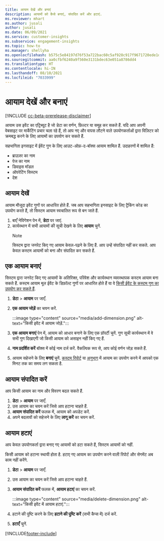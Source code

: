 ```yaml
---
title: आयाम देखें और बनाएं
description: आयामों को कैसे बनाएं, संपादित करें और हटाएं.
ms.reviewer: mhart
ms.author: jusali
author: jusali
ms.date: 06/09/2021
ms.service: customer-insights
ms.subservice: engagement-insights
ms.topic: how-to
ms.manager: shellyha
ms.openlocfilehash: b575c5e84197d76f53a722bac60c5af928c917f9671720ede1de38c4a7478be4
ms.sourcegitcommit: aa0cfbf6240a9f560e3131bdec63e051a8786dd4
ms.translationtype: HT
ms.contentlocale: hi-IN
ms.lasthandoff: 08/10/2021
ms.locfileid: "7033999"
---
```

# <a name="view-and-create-dimensions"></a>आयाम देखें और बनाएं

[!INCLUDE [cc-beta-prerelease-disclaimer](includes/cc-beta-prerelease-disclaimer.md)]

आयाम उस इवेंट का एट्रिब्यूट है जो डेटा का वर्णन, फ़िल्टर या समूह कर सकते हैं. यदि आप अपनी वेबसाइट पर मार्केटिंग प्रचार चला रहे हैं, तो आप नए और वापस लौटने वाले उपयोगकर्ताओं द्वारा विज़िटर को क्रमबद्ध करने के लिए आयामों का उपयोग कर सकते हैं.  

सहभागिता इनसाइट में ईवेंट गुण के लिए आउट-ऑफ़-द-बॉक्स आयाम शामिल हैं. उदाहरणों में शामिल हैं:

- ब्राउज़र का नाम
- पेज का नाम
- डिवाइस मॉडल
- ऑपरेटिंग सिस्टम
- देश

## <a name="view-dimensions"></a>आयाम देखें

आयाम मौजूदा इवेंट गुणों पर आधारित होते हैं. जब आप सहभागिता इनसाइट के लिए ट्रैकिंग कोड का उपयोग करते हैं, तो सिस्टम आयाम स्वचालित रूप से बन जाते हैं.

1. बाएँ नेविगेशन पेन में, **डेटा** पर जाएं. 
1. कार्यस्थान में सभी आयामों की सूची देखने के लिए **आयाम** चुनें. 
   > [!NOTE]
   > सिस्टम द्वारा जनरेट किए गए आयाम केवल-पढ़ने के लिए हैं. आप उन्हें संपादित नहीं कर सकते. आप केवल कस्टम आयामों को बना और संपादित कर सकते हैं.

## <a name="create-a-dimension"></a>एक आयाम बनाएं

सिस्टम द्वारा जनरेट किए गए आयामों के अतिरिक्त, परिवेश और कार्यस्थान व्यवस्थापक कस्टम आयाम बना सकते हैं. कस्टम आयाम मूल ईवेंट के डिफ़ॉल्ट गुणों पर आधारित होते हैं या वे [किसी ईवेंट के कस्टम गुण का उपयोग कर सकते हैं](advanced-SDK-implementation.md).

1. **डेटा** > **आयाम** पर जाएँ.
1. **एक आयाम जोड़ें** का चयन करें.

   :::image type="content" source="media/add-dimension.png" alt-text="किसी इवेंट में आयाम जोड़ें.":::

1. **एक आयाम बनाएं** पेन में, आयाम को आधार बनाने के लिए एक प्रॉपर्टी चुनें. गुण सूची कार्यस्थान में वे सभी गुण दिखाएगी जो किसी आयाम को असाइन नहीं किए गए हैं.
1. **नाम प्रदर्शित करें** बॉक्स में कोई नाम दर्ज करें. वैकल्पिक रूप से, आप कोई वर्णन जोड़ सकते हैं.
1. आयाम सहेजने के लिए **बनाएं** चुनें. [कस्टम रिपोर्ट](custom-reports.md) या [अनुभाग](segments.md) में आयाम का उपयोग करने में आपको एक मिनट तक का समय लग सकता है. 

## <a name="edit-a-dimension"></a>आयाम संपादित करें

आप किसी आयाम का नाम और विवरण बदल सकते हैं.

1. **डेटा** > **आयाम** पर जाएँ.
1. उस आयाम का चयन करें जिसे आप हटाना चाहते हैं.
1. **आयाम संपादित करें** फलक में, आयाम को अपडेट करें.
1. अपने बदलावों को सहेजने के लिए **लागू करें** का चयन करें.

## <a name="delete-a-dimension"></a>आयाम हटाएं

आप केवल उपयोगकर्ता द्वारा बनाए गए आयामों को हटा सकते हैं, सिस्टम आयामों को नहीं.

किसी आयाम को हटाना स्थायी होता है. हटाए गए आयाम का उपयोग करने वाली रिपोर्ट और सेगमेंट अब काम नहीं करेंगे. 

1. **डेटा** > **आयाम** पर जाएँ.
1. उस आयाम का चयन करें जिसे आप हटाना चाहते हैं.
1. **आयाम संपादित करें** फलक में, **आयाम हटाएं** का चयन करें.

   :::image type="content" source="media/delete-dimension.png" alt-text="किसी इवेंट में आयाम हटाएं.":::

1. हटाने की पुष्टि करने के लिए **हटाने की पुष्टि करें** (सभी कैप्स में) दर्ज करें. 
1. **हटाएँ** चुनें.

[!INCLUDE[footer-include](../includes/footer-banner.md)]
